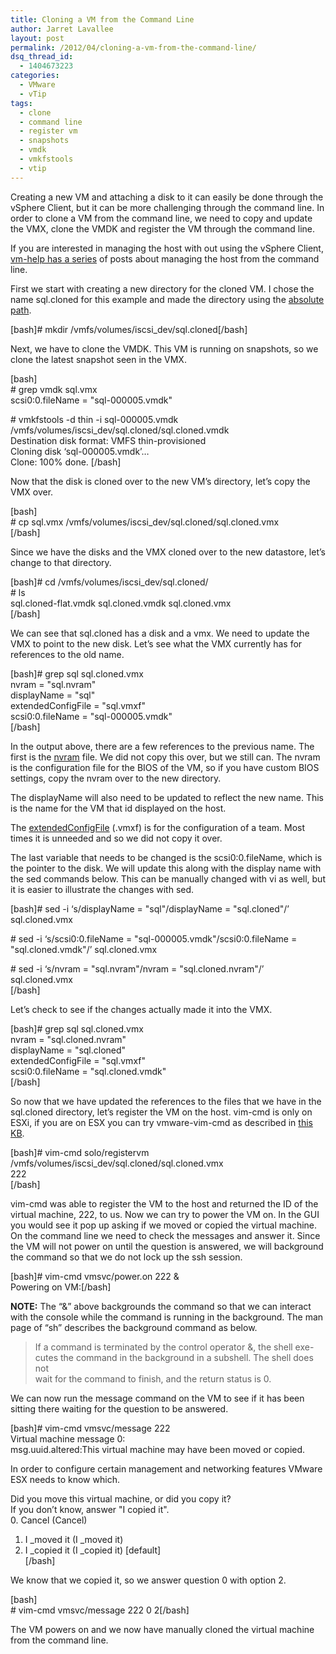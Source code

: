 ```yaml
---
title: Cloning a VM from the Command Line
author: Jarret Lavallee
layout: post
permalink: /2012/04/cloning-a-vm-from-the-command-line/
dsq_thread_id:
  - 1404673223
categories:
  - VMware
  - vTip
tags:
  - clone
  - command line
  - register vm
  - snapshots
  - vmdk
  - vmkfstools
  - vtip
---
```

Creating a new VM and attaching a disk to it can easily be done through the vSphere Client, but it can be more challenging through the command line. In order to clone a VM from the command line, we need to copy and update the VMX, clone the VMDK and register the VM through the command line.

If you are interested in managing the host with out using the vSphere Client, <a href="http://www.vm-help.com/esx40i/manage_without_VI_client_1.php" onclick="javascript:_gaq.push(['_trackEvent','outbound-article','http://www.vm-help.com/esx40i/manage_without_VI_client_1.php']);" target="_blank" class="broken_link">vm-help has a series</a> of posts about managing the host from the command line.

First we start with creating a new directory for the cloned VM. I chose the name sql.cloned for this example and made the directory using the <a href="http://en.wikipedia.org/wiki/Path_(computing)" onclick="javascript:_gaq.push(['_trackEvent','outbound-article','http://en.wikipedia.org/wiki/Path_(computing)']);" target="_blank">absolute path</a>.

[bash]# mkdir /vmfs/volumes/iscsi_dev/sql.cloned[/bash]

Next, we have to clone the VMDK. This VM is running on snapshots, so we clone the latest snapshot seen in the VMX.

[bash]  
\# grep vmdk sql.vmx  
scsi0:0.fileName = "sql-000005.vmdk"

\# vmkfstools -d thin -i sql-000005.vmdk /vmfs/volumes/iscsi_dev/sql.cloned/sql.cloned.vmdk  
Destination disk format: VMFS thin-provisioned  
Cloning disk &#8216;sql-000005.vmdk&#8217;&#8230;  
Clone: 100% done. [/bash]

Now that the disk is cloned over to the new VM&#8217;s directory, let&#8217;s copy the VMX over.

[bash]  
\# cp sql.vmx /vmfs/volumes/iscsi_dev/sql.cloned/sql.cloned.vmx  
[/bash]

Since we have the disks and the VMX cloned over to the new datastore, let&#8217;s change to that directory.

[bash]# cd /vmfs/volumes/iscsi_dev/sql.cloned/  
\# ls  
sql.cloned-flat.vmdk sql.cloned.vmdk sql.cloned.vmx  
[/bash]

We can see that sql.cloned has a disk and a vmx. We need to update the VMX to point to the new disk. Let&#8217;s see what the VMX currently has for references to the old name.

[bash]# grep sql sql.cloned.vmx  
nvram = "sql.nvram"  
displayName = "sql"  
extendedConfigFile = "sql.vmxf"  
scsi0:0.fileName = "sql-000005.vmdk"  
[/bash]

In the output above, there are a few references to the previous name. The first is the <a href="http://www.vmware.com/support/ws5/doc/ws_learning_files_in_a_vm.html" onclick="javascript:_gaq.push(['_trackEvent','outbound-article','http://www.vmware.com/support/ws5/doc/ws_learning_files_in_a_vm.html']);" target="_blank">nvram</a> file. We did not copy this over, but we still can. The nvram is the configuration file for the BIOS of the VM, so if you have custom BIOS settings, copy the nvram over to the new directory.

The displayName will also need to be updated to reflect the new name. This is the name for the VM that id displayed on the host.

The <a href="http://www.vmware.com/support/ws5/doc/ws_learning_files_in_a_vm.html" onclick="javascript:_gaq.push(['_trackEvent','outbound-article','http://www.vmware.com/support/ws5/doc/ws_learning_files_in_a_vm.html']);" target="_blank">extendedConfigFile</a> (.vmxf) is for the configuration of a team. Most times it is unneeded and so we did not copy it over.

The last variable that needs to be changed is the scsi0:0.fileName, which is the pointer to the disk. We will update this along with the display name with the sed commands below. This can be manually changed with vi as well, but it is easier to illustrate the changes with sed.

[bash]# sed -i &#8216;s/displayName = "sql"/displayName = "sql.cloned"/&#8217; sql.cloned.vmx

\# sed -i &#8216;s/scsi0:0.fileName = "sql-000005.vmdk"/scsi0:0.fileName = "sql.cloned.vmdk"/&#8217; sql.cloned.vmx

\# sed -i &#8216;s/nvram = "sql.nvram"/nvram = "sql.cloned.nvram"/&#8217; sql.cloned.vmx  
[/bash]

Let&#8217;s check to see if the changes actually made it into the VMX.

[bash]# grep sql sql.cloned.vmx  
nvram = "sql.cloned.nvram"  
displayName = "sql.cloned"  
extendedConfigFile = "sql.vmxf"  
scsi0:0.fileName = "sql.cloned.vmdk"  
[/bash]

So now that we have updated the references to the files that we have in the sql.cloned directory, let&#8217;s register the VM on the host. vim-cmd is only on ESXi, if you are on ESX you can try vmware-vim-cmd as described in <a href="http://kb.vmware.com/kb/1006160" onclick="javascript:_gaq.push(['_trackEvent','outbound-article','http://kb.vmware.com/kb/1006160']);" target="_blank">this KB</a>.

[bash]# vim-cmd solo/registervm /vmfs/volumes/iscsi_dev/sql.cloned/sql.cloned.vmx  
222  
[/bash]

vim-cmd was able to register the VM to the host and returned the ID of the virtual machine, 222, to us. Now we can try to power the VM on. In the GUI you would see it pop up asking if we moved or copied the virtual machine. On the command line we need to check the messages and answer it. Since the VM will not power on until the question is answered, we will background the command so that we do not lock up the ssh session.

[bash]# vim-cmd vmsvc/power.on 222 &  
Powering on VM:[/bash]

**NOTE:** The &#8220;&&#8221; above backgrounds the command so that we can interact with the console while the command is running in the background. The man page of &#8220;sh&#8221; describes the background command as below.

> If a command is terminated by the control operator &, the shell exe-  
> cutes the command in the background in a subshell. The shell does not  
> wait for the command to finish, and the return status is 0.

We can now run the message command on the VM to see if it has been sitting there waiting for the question to be answered.

[bash]# vim-cmd vmsvc/message 222  
Virtual machine message 0:  
msg.uuid.altered:This virtual machine may have been moved or copied.

In order to configure certain management and networking features VMware ESX needs to know which.

Did you move this virtual machine, or did you copy it?  
If you don&#8217;t know, answer "I copied it".  
0. Cancel (Cancel)  
1. I \_moved it (I \_moved it)  
2. I \_copied it (I \_copied it) [default]  
[/bash]

We know that we copied it, so we answer question 0 with option 2.

[bash]  
\# vim-cmd vmsvc/message 222 0 2[/bash]

The VM powers on and we now have manually cloned the virtual machine from the command line.

<p class="wp-flattr-button">
  <a class="FlattrButton" style="display:none;" href="http://virtuallyhyper.com/2012/04/cloning-a-vm-from-the-command-line/" title=" Cloning a VM from the Command Line" rev="flattr;uid:virtuallyhyper;language:en_GB;category:text;tags:clone,command line,register vm,snapshots,vmdk,vmkfstools,vtip,blog;button:compact;">Creating a new VM and attaching a disk to it can easily be done through the vSphere Client, but it can be more challenging through the command line. In order...</a>
</p>